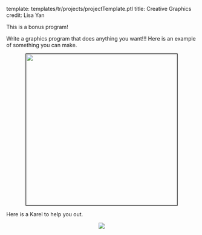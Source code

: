 template: templates/tr/projects/projectTemplate.ptl
title: Creative Graphics
credit: Lisa Yan

This is a bonus program!

Write a graphics program that does anything you want!!! Here is an example of something you can make.

<center>
  <img style="width:400px; border: 1px solid black;" src="{{pathToRoot}}img/projects/creativeGraphics/example.gif">
</center>

Here is a Karel to help you out.

<center>
  <img src="{{pathToRoot}}img/projects/creativeGraphics/karel.png">
</center>

